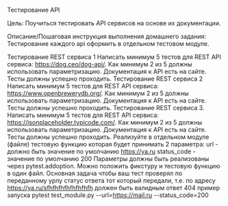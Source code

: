 Тестирование API

Цель:
Поучиться тестировать API сервисов на основе их документации.

Описание/Пошаговая инструкция выполнения домашнего задания:
Тестирование каждого api оформить в отдельном тестовом модуле.

Тестирование REST сервиса 1 Написать минимум 5 тестов для REST API сервиса: https://dog.ceo/dog-api/. Как минимум 2 из 5 должны использовать параметризацию. Документация к API есть на сайте. Тесты должны успешно проходить.
Тестирование REST сервиса 2 Написать минимум 5 тестов для REST API сервиса: https://www.openbrewerydb.org/. Как минимум 2 из 5 должны использовать параметризацию. Документация к API есть на сайте. Тесты должны успешно проходить.
Тестирование REST сервиса 3. Написать минимум 5 тестов для REST API сервиса: https://jsonplaceholder.typicode.com/. Как минимум 2 из 5 должны использовать параметризацию. Документация к API есть на сайте. Тесты должны успешно проходить.
Реализуйте в отдельном модуле (файле) тестовую функцию которая будет принимать 2 параметра: url - должно быть значение по умолчанию https://ya.ru status_code - значение по умолчанию 200 Параметры должны быть реализованы через pytest.addoption. Можно положить фикcтуру и тестовую функцию в один файл. Основная задача чтобы ваш тест проверял по переданному урлу статус ответа тот который передали, т.е. по адресу https://ya.ru/sfhfhfhfhfhfhfhfh должен быть валидным ответ 404 пример запуска pytest test_module.py --url=https://mail.ru --status_code=200